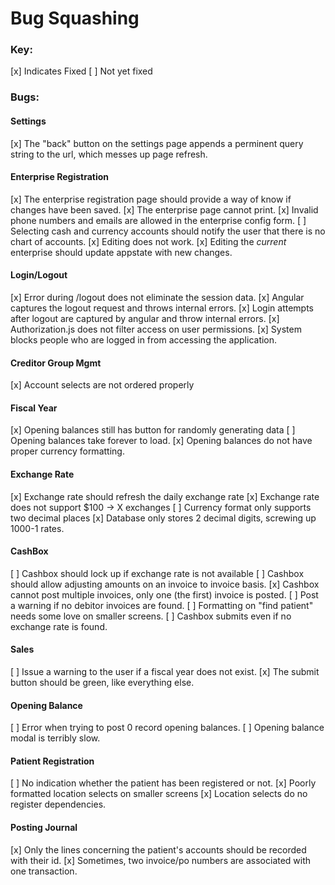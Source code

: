 Bug Squashing
========================
### Key:
[x] Indicates Fixed
[ ] Not yet fixed

### Bugs:

#### Settings
[x] The "back" button on the settings page appends a perminent query string to the url,
which messes up page refresh.

#### Enterprise Registration
[x] The enterprise registration page should provide a way of know if changes have been saved.
[x] The enterprise page cannot print.
[x] Invalid phone numbers and emails are allowed in the enterprise config form.
[ ] Selecting cash and currency accounts should notify the user that there is no chart of accounts.
[x] Editing does not work.
[x] Editing the *current* enterprise should update appstate with new changes.

#### Login/Logout
[x] Error during /logout does not eliminate the session data.
[x] Angular captures the logout request and throws internal errors.
[x] Login attempts after logout are captured by angular and throw internal errors.
[x] Authorization.js does not filter access on user permissions.
[x] System blocks people who are logged in from accessing the application.

#### Creditor Group Mgmt
[x] Account selects are not ordered properly

#### Fiscal Year
[x] Opening balances still has button for randomly generating data
[ ] Opening balances take forever to load.
[x] Opening balances do not have proper currency formatting.

#### Exchange Rate
[x] Exchange rate should refresh the daily exchange rate
[x] Exchange rate does not support $100 -> X exchanges
[ ] Currency format only supports two decimal places
[x] Database only stores 2 decimal digits, screwing up 1000-1 rates.

#### CashBox
[ ] Cashbox should lock up if exchange rate is not available
[ ] Cashbox should allow adjusting amounts on an invoice to invoice basis.
[x] Cashbox cannot post multiple invoices, only one (the first) invoice is posted.
[ ] Post a warning if no debitor invoices are found.
[ ] Formatting on "find patient" needs some love on smaller screens.
[ ] Cashbox submits even if no exchange rate is found.

#### Sales
[ ] Issue a warning to the user if a fiscal year does not exist.
[x] The submit button should be green, like everything else.

#### Opening Balance
[ ] Error when trying to post 0 record opening balances.
[ ] Opening balance modal is terribly slow.

#### Patient Registration
[ ] No indication whether the patient has been registered or not.
[x] Poorly formatted location selects on smaller screens
[x] Location selects do no register dependencies.

#### Posting Journal
[x] Only the lines concerning the patient's accounts should be recorded with their id.
[x] Sometimes, two invoice/po numbers are associated with one transaction.
